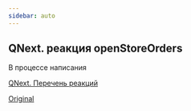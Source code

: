 ```yaml
---
sidebar: auto
---
```


## QNext. реакция openStoreOrders

В процессе написания



[QNext. Перечень реакций](/docs-test/ph/reactions)

[Original](https://telegra.ph/QNext-admin-reaction-openStoreOrders-05-09)